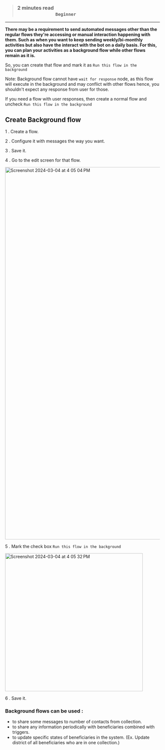 > ### **2 minutes read &nbsp; &nbsp; &nbsp; &nbsp; &nbsp; &nbsp; &nbsp; &nbsp; &nbsp; &nbsp; &nbsp; &nbsp; &nbsp; &nbsp; &nbsp; &nbsp; &nbsp; &nbsp; &nbsp; &nbsp; &nbsp; &nbsp; &nbsp; &nbsp; &nbsp; &nbsp; &nbsp; &nbsp; &nbsp; &nbsp; &nbsp; &nbsp; &nbsp; &nbsp; &nbsp; &nbsp; &nbsp; &nbsp; &nbsp; &nbsp; &nbsp; &nbsp; &nbsp; &nbsp; &nbsp; &nbsp; &nbsp; &nbsp; &nbsp; &nbsp; &nbsp; &nbsp; &nbsp; &nbsp; &nbsp; &nbsp; &nbsp; &nbsp; &nbsp; &nbsp; `Beginner`**

___
**There may be a requirement to  send automated messages other than the regular flows they&#39;re accessing or manual interaction happening with them. Such as when you want to keep sending weekly/bi-monthly activities but also have the interact with the bot on a daily basis. For this, you can plan your activities as a background flow while other flows remain as it is.**

So, you can create that flow and mark it as  `Run this flow in the background`

Note: Background flow cannot have `wait for response` node, as this flow will execute in the background and may conflict with other flows hence, you shouldn&#39;t  expect any response from user for those.

If you need a flow with user responses, then create a normal flow and uncheck `Run this flow in the background`



## **Create Background flow**

1 . Create a flow.

2 . Configure it with messages the way you want.

3 . Save it.

4 . Go to the edit screen for that flow.

<img width="1209" alt="Screenshot 2024-03-04 at 4 05 04 PM" src="https://github.com/glific/docs/assets/141305477/4074aa00-299d-447f-88b5-072afcc15208" />


5 .  Mark the check box `Run this flow in the background`


<img width="448" alt="Screenshot 2024-03-04 at 4 05 32 PM" src="https://github.com/glific/docs/assets/141305477/78ffef15-1997-4248-a427-f469d85a3fa7" />


6 . Save it.

### **Background flows can be used :**

- to share some messages to number of contacts from collection.
- to share any information periodically with beneficiaries combined with triggers.
- to update specific states of beneficiaries in the system. (Ex. Update district of all  beneficiaries who are in one collection.)
